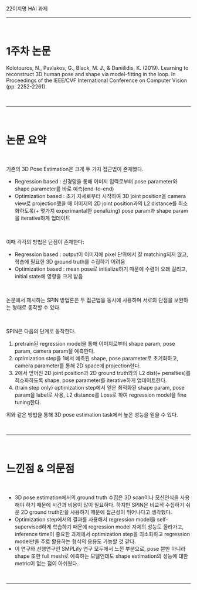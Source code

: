 22이지명 HAI 과제

-----

<br>

# 1주차 논문


Kolotouros, N., Pavlakos, G., Black, M. J., & Daniilidis, K. (2019). Learning to reconstruct 3D human pose and shape via model-fitting in the loop. In Proceedings of the IEEE/CVF International Conference on Computer Vision (pp. 2252-2261).

<br>

---

<br>

# 논문 요약

<br>

기존의 3D Pose Estimation은 크게 두 가지 접근법이 존재했다.

- Regression based : 신경망을 통해 이미지 입력로부터 pose parameter와 shape parameter를 바로 예측(end-to-end)
- Optimization based : 초기 자세로부터 시작하여 3D joint position을 camera view로 projection했을 때 이미지의 2D joint position과의 L2 distance를 최소화하도록(+ 몇가지 experimantal한 penalizing) pose param과 shape param을 iterative하게 업데이트

<br>

이때 각각의 방법은 단점이 존재한다:

- Regression based : output이 이미지에 pixel 단위에서 잘 matching되지 않고, 학습에 필요한 3D ground truth를 수집하기 어려움
- Optimization based : mean pose로 initialize하기 때문에 수렴이 오래 걸리고, initial state에 영향을 크게 받음

<br>

논문에서 제시하는 SPIN 방법론은 두 접근법을 동시에 사용하며 서로의 단점을 보완하는 형태로 동작할 수 있다.

<br>

SPIN은 다음의 단계로 동작한다.

1. pretrain된 regression model을 통해 이미지로부터 shape param, pose param, camera param을 예측한다.
2. optimization step을 1에서 예측된 shape, pose parameter로 초기화하고, camera parameter를 통해 2D space에 projection한다.
3. 2에서 얻어진 2D joint position과 2D ground truth와의 L2 dist(+ penalties)를 최소화하도록 shape, pose parameter를 iterative하게 업데이트한다.
4. (train step only) optimization step에서 얻은 최적화된 shape param, pose param을 label로 사용, L2 distance를 Loss로 하여 regression model을 fine tuning한다.

위와 같은 방법을 통해 3D pose estimation task에서 높은 성능을 얻을 수 있다.

<br>

------

<br>

# 느낀점 & 의문점

<br>

- 3D pose estimation에서의 ground truth 수집은 3D scan이나 모션인식을 사용해야 하기 때문에 시간과 비용이 많이 필요하다. 하지만 SPIN은 비교적 수집하기 쉬운 2D ground truth만을 사용하기 때문에 접근성이 뛰어나다고 생각했다.
- Optimization step에서의 결과를 사용해서 regression model을 self-supervised하게 학습하기 때문에 regression model 자체의 성능도 올라가고, inference time이 중요한 과제에서 optimization step을 최소화하고 regression model만을 주로 활용하는 형식의 응용도 가능할 것 같다.
- 이 연구와 선행연구인 SMPLify 연구 모두에서 느낀 부분으로, pose 뿐만 아니라 shape 또한 full mesh로 예측하는 모델인데도 shape estimation의 성능에 대한 metric이 없는 점이 아쉬웠다.

<br>

------


